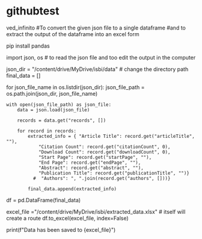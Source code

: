 # githubtest
ved_infinito
#To convert the given json file to a single dataframe 
#and to extract the output of the dataframe into an excel form


pip install pandas 

import json, os  # to read the json file and too edit the output in the computer

json_dir = "/content/drive/MyDrive/isbi/data"  # change the directory path
final_data = []

for json_file_name in os.listdir(json_dir):
    json_file_path = os.path.join(json_dir, json_file_name)

    with open(json_file_path) as json_file:
        data = json.load(json_file)

        records = data.get("records", [])

        for record in records:
            extracted_info = { "Article Title": record.get("articleTitle", ""),
                "Citation Count": record.get("citationCount", 0),
                "Download Count": record.get("downloadCount", 0),
                "Start Page": record.get("startPage", ""),
                "End Page": record.get("endPage", ""),
                "Abstract": record.get("abstract", ""),
                "Publication Title": record.get("publicationTitle", "")}
              #  "Authors": ", ".join(record.get("authors", []))}

            final_data.append(extracted_info)

df = pd.DataFrame(final_data)
 
excel_file ="/content/drive/MyDrive/isbi/extracted_data.xlsx"  # itself will create a route 
df.to_excel(excel_file, index=False) 

print(f"Data has been saved to {excel_file}")
